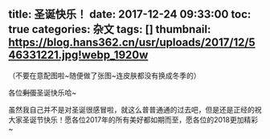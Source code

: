 title: 圣诞快乐！
date: 2017-12-24 09:33:00
toc: true
categories: 杂文
tags: []
thumbnail: https://blog.hans362.cn/usr/uploads/2017/12/546331221.jpg!webp_1920w
---
（不要在意配图啦~随便做了张图~连皮肤都没有换成冬季的）

各位~~剩蛋~~圣诞快乐哈~

虽然我自己并不是对圣诞很感冒啦，就这么普普通通的过去吧，但是还是正经的祝大家圣诞节快乐！愿各位2017年的所有美好都如期而至，愿各位的2018更加精彩~